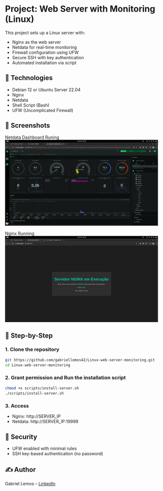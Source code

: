 # Project: Web Server with Monitoring (Linux)

This project sets up a Linux server with:
- Nginx as the web server
- Netdata for real-time monitoring
- Firewall configuration using UFW
- Secure SSH with key authentication
- Automated installation via script

## 🔧 Technologies
- Debian 12 or Ubuntu Server 22.04
- Nginx
- Netdata
- Shell Script (Bash)
- UFW (Uncomplicated Firewall)

## 📸 Screenshots
Netdata Dashboard Runing
![Netdata Dashboard](images/netdata-dashboard.png)

Nginx Running
![Nginx Running](images/nginx-running.png)

## 🚀 Step-by-Step

### 1. Clone the repository
```bash
git https://github.com/gabriellemos42/Linux-web-server-monitoring.git
cd Linux-web-server-monitoring
```

### 2. Grant permission and Run the installation script
```bash
chmod +x scripts/install-server.sh
./scripts/install-server.sh
```

### 3. Access
- Nginx: http://SERVER_IP
- Netdata: http://SERVER_IP:19999

## 🔐 Security
- UFW enabled with minimal rules
- SSH key-based authentication (no password)

## ✍️ Author
Gabriel Lemos – [LinkedIn](https://www.linkedin.com/in/gabriel-lemos-44aa60155/)